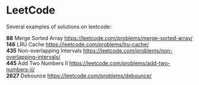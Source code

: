 # LeetCode
Several examples of solutions on leetcode:

**88** Merge Sorted Array https://leetcode.com/problems/merge-sorted-array/<br>
**146** LRU Cache https://leetcode.com/problems/lru-cache/<br>
**435** Non-overlapping Intervals https://leetcode.com/problems/non-overlapping-intervals/<br>
**445** Add Two Numbers II https://leetcode.com/problems/add-two-numbers-ii/<br>
**2627** Debounce https://leetcode.com/problems/debounce/
